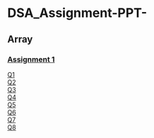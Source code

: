 # DSA_Assignment-PPT-

## Array
### [Assignment 1](https://github.com/snehalgadge/DSA_Assignment-PPT-/tree/main/01_Assignmnet_Array)
[Q1](https://github.com/snehalgadge/DSA_Assignment-PPT-/blob/main/01_Assignmnet_Array/Q1.cpp)<br>
[Q2](https://github.com/snehalgadge/DSA_Assignment-PPT-/blob/main/01_Assignmnet_Array/Q2.cpp)<br>
[Q3](https://github.com/snehalgadge/DSA_Assignment-PPT-/blob/main/01_Assignmnet_Array/Q3.cpp)<br>
[Q4](https://github.com/snehalgadge/DSA_Assignment-PPT-/blob/main/01_Assignmnet_Array/Q4.cpp)<br>
[Q5](https://github.com/snehalgadge/DSA_Assignment-PPT-/blob/main/01_Assignmnet_Array/Q5.cpp)<br>
[Q6](https://github.com/snehalgadge/DSA_Assignment-PPT-/blob/main/01_Assignmnet_Array/Q6.cpp)<br>
[Q7](https://github.com/snehalgadge/DSA_Assignment-PPT-/blob/main/01_Assignmnet_Array/Q7.cpp)<br>
[Q8](https://github.com/snehalgadge/DSA_Assignment-PPT-/blob/main/01_Assignmnet_Array/Q8.cpp)<br>
